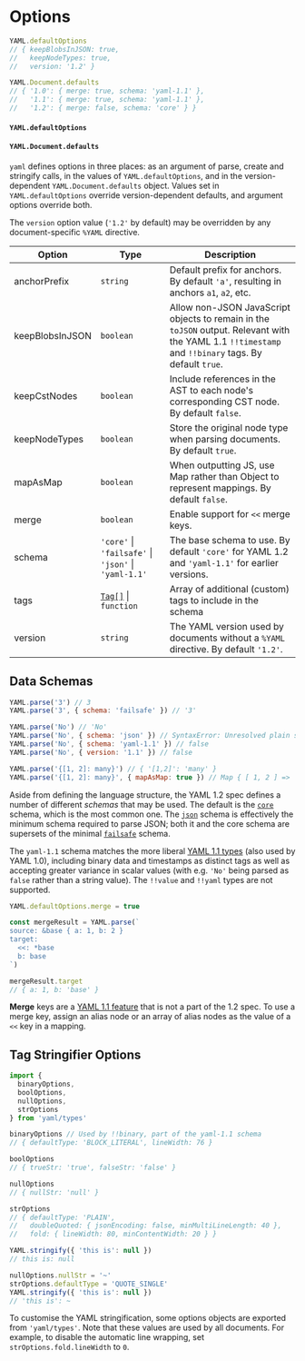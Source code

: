 # Options

```js
YAML.defaultOptions
// { keepBlobsInJSON: true,
//   keepNodeTypes: true,
//   version: '1.2' }

YAML.Document.defaults
// { '1.0': { merge: true, schema: 'yaml-1.1' },
//   '1.1': { merge: true, schema: 'yaml-1.1' },
//   '1.2': { merge: false, schema: 'core' } }
```

#### `YAML.defaultOptions`

#### `YAML.Document.defaults`

`yaml` defines options in three places: as an argument of parse, create and stringify calls, in the values of `YAML.defaultOptions`, and in the version-dependent `YAML.Document.defaults` object. Values set in `YAML.defaultOptions` override version-dependent defaults, and argument options override both.

The `version` option value (`'1.2'` by default) may be overridden by any document-specific `%YAML` directive.

| Option          | Type                                                             | Description                                                                                                                                          |
| --------------- | ---------------------------------------------------------------- | ---------------------------------------------------------------------------------------------------------------------------------------------------- |
| anchorPrefix    | `string`                                                         | Default prefix for anchors. By default `'a'`, resulting in anchors `a1`, `a2`, etc.                                                                  |
| keepBlobsInJSON | `boolean`                                                        | Allow non-JSON JavaScript objects to remain in the `toJSON` output. Relevant with the YAML 1.1 `!!timestamp` and `!!binary` tags. By default `true`. |
| keepCstNodes    | `boolean`                                                        | Include references in the AST to each node's corresponding CST node. By default `false`.                                                             |
| keepNodeTypes   | `boolean`                                                        | Store the original node type when parsing documents. By default `true`.                                                                              |
| mapAsMap        | `boolean`                                                        | When outputting JS, use Map rather than Object to represent mappings. By default `false`.                                                            |
| merge           | `boolean`                                                        | Enable support for `<<` merge keys.                                                                                                                  |
| schema          | `'core'` &vert; `'failsafe'` &vert; `'json'` &vert; `'yaml-1.1'` | The base schema to use. By default `'core'` for YAML 1.2 and `'yaml-1.1'` for earlier versions.                                                      |
| tags            | [`Tag[]`](#tag) &vert; `function`                                | Array of additional (custom) tags to include in the schema                                                                                           |
| version         | `string`                                                         | The YAML version used by documents without a `%YAML` directive. By default `'1.2'`.                                                                  |

## Data Schemas

```js
YAML.parse('3') // 3
YAML.parse('3', { schema: 'failsafe' }) // '3'

YAML.parse('No') // 'No'
YAML.parse('No', { schema: 'json' }) // SyntaxError: Unresolved plain scalar "No"
YAML.parse('No', { schema: 'yaml-1.1' }) // false
YAML.parse('No', { version: '1.1' }) // false

YAML.parse('{[1, 2]: many}') // { '[1,2]': 'many' }
YAML.parse('{[1, 2]: many}', { mapAsMap: true }) // Map { [ 1, 2 ] => 'many' }
```

Aside from defining the language structure, the YAML 1.2 spec defines a number of different _schemas_ that may be used. The default is the [`core`](http://yaml.org/spec/1.2/spec.html#id2804923) schema, which is the most common one. The [`json`](http://yaml.org/spec/1.2/spec.html#id2803231) schema is effectively the minimum schema required to parse JSON; both it and the core schema are supersets of the minimal [`failsafe`](http://yaml.org/spec/1.2/spec.html#id2802346) schema.

The `yaml-1.1` schema matches the more liberal [YAML 1.1 types](http://yaml.org/type/) (also used by YAML 1.0), including binary data and timestamps as distinct tags as well as accepting greater variance in scalar values (with e.g. `'No'` being parsed as `false` rather than a string value). The `!!value` and `!!yaml` types are not supported.

```js
YAML.defaultOptions.merge = true

const mergeResult = YAML.parse(`
source: &base { a: 1, b: 2 }
target:
  <<: *base
  b: base
`)

mergeResult.target
// { a: 1, b: 'base' }
```

**Merge** keys are a [YAML 1.1 feature](http://yaml.org/type/merge.html) that is not a part of the 1.2 spec. To use a merge key, assign an alias node or an array of alias nodes as the value of a `<<` key in a mapping.

## Tag Stringifier Options

```js
import {
  binaryOptions,
  boolOptions,
  nullOptions,
  strOptions
} from 'yaml/types'

binaryOptions // Used by !!binary, part of the yaml-1.1 schema
// { defaultType: 'BLOCK_LITERAL', lineWidth: 76 }

boolOptions
// { trueStr: 'true', falseStr: 'false' }

nullOptions
// { nullStr: 'null' }

strOptions
// { defaultType: 'PLAIN',
//   doubleQuoted: { jsonEncoding: false, minMultiLineLength: 40 },
//   fold: { lineWidth: 80, minContentWidth: 20 } }

YAML.stringify({ 'this is': null })
// this is: null

nullOptions.nullStr = '~'
strOptions.defaultType = 'QUOTE_SINGLE'
YAML.stringify({ 'this is': null })
// 'this is': ~
```

To customise the YAML stringification, some options objects are exported from `'yaml/types'`. Note that these values are used by all documents. For example, to disable the automatic line wrapping, set `strOptions.fold.lineWidth` to `0`.
